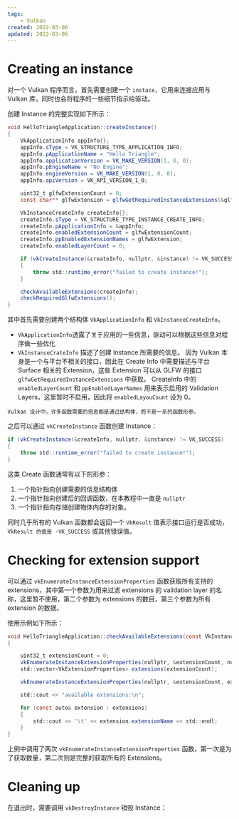 ```yaml
---
tags:
    - Vulkan
created: 2022-03-06
updated: 2022-03-06
---
```


# Creating an instance

对一个 Vulkan 程序而言，首先需要创建一个 `instace`，它用来连接应用与 Vulkan 库，同时也会将程序的一些细节指示给驱动。

创建 Instance 的完整实现如下所示：

```csharp
void HelloTriangleApplication::createInstance()
{
	VkApplicationInfo appInfo{};
	appInfo.sType = VK_STRUCTURE_TYPE_APPLICATION_INFO;
	appInfo.pApplicationName = "Hello Triangle";
	appInfo.applicationVersion = VK_MAKE_VERSION(1, 0, 0);
	appInfo.pEngineName = "No Engine";
	appInfo.engineVersion = VK_MAKE_VERSION(1, 0, 0);
	appInfo.apiVersion = VK_API_VERSION_1_0;

	uint32_t glfwExtensionCount = 0;
	const char** glfwExtension = glfwGetRequiredInstanceExtensions(&glfwExtensionCount);

	VkInstanceCreateInfo createInfo{};
	createInfo.sType = VK_STRUCTURE_TYPE_INSTANCE_CREATE_INFO;
	createInfo.pApplicationInfo = &appInfo;
	createInfo.enabledExtensionCount = glfwExtensionCount;
	createInfo.ppEnabledExtensionNames = glfwExtension;
	createInfo.enabledLayerCount = 0;

	if (vkCreateInstance(&createInfo, nullptr, &instance) != VK_SUCCESS)
	{
		throw std::runtime_error("failed to create instance!");
	}

	checkAvailableExtensions(createInfo);
	checkRequiredGlfwExtensions();
}
```

其中首先需要创建两个结构体 `VkApplicationInfo` 和 `VkInstanceCreateInfo`。
- `VkApplicationInfo`透露了关于应用的一些信息，驱动可以根据这些信息对程序做一些优化
- `VkInstanceCrateInfo` 描述了创建 Instance 所需要的信息。
    因为 Vulkan 本身是一个与平台不相关的接口，因此在 Create Info 中需要描述与平台 Surface 相关的 Extension，这些 Extension 可以从 GLFW 的接口 `glfwGetRequiredInstanceExtensions` 中获取。
    CreateInfo 中的 `enabledLayerCount` 和 `ppEnabledLayerNames` 用来表示启用的 Validation Layers，这里暂时不启用，因此将 `enabledLayouCount` 设为 0。

```ad-note
Vulkan 设计中，许多函数需要的信息都是通过结构体，而不是一系列函数形参。
```

之后可以通过 `vkCreateInstance` 函数创建 Instance：
```csharp
if (vkCreateInstance(&createInfo, nullptr, &instance) != VK_SUCCESS)
{
	throw std::runtime_error("failed to create instance!");
}
```

这类 Create 函数通常有以下的形参：
1. 一个指针指向创建需要的信息结构体
2. 一个指针指向创建后的回调函数，在本教程中一直是 `nullptr`
3. 一个指针指向存储创建物体内存的对象。

同时几乎所有的 Vulkan 函数都会返回一个 `VkResult` 值表示接口运行是否成功，`VkResult 的值是 ·VK_SUCCESS` 或其他错误值。

# Checking for extension support

可以通过 `vkEnumerateInstanceExtensionProperties` 函数获取所有支持的 extensions，其中第一个参数为用来过滤 extensions 的 validation layer 的名称，这里暂不使用，第二个参数为 extensions 的数目，第三个参数为所有 extension 的数据。

使用示例如下所示：
```csharp
void HelloTriangleApplication::checkAvailableExtensions(const VkInstanceCreateInfo& createInfo)
{

	uint32_t extensionCount = 0;
	vkEnumerateInstanceExtensionProperties(nullptr, &extensionCount, nullptr);
	std::vector<VkExtensionProperties> extensions(extensionCount);

	vkEnumerateInstanceExtensionProperties(nullptr, &extensionCount, extensions.data());

	std::cout << "available extensions:\n";

	for (const auto& extension : extensions)
	{
		std::cout << '\t' << extension.extensionName << std::endl;
	}
}
```

上例中调用了两次 `vkEnumerateInstanceExtensionProperties` 函数，第一次是为了获取数量，第二次则是完整的获取所有的 Extensions。


 # Cleaning up

 在退出时，需要调用 `vkDestroyInstance` 销毁 Instance：
 ```csharp
 ```